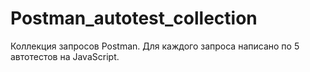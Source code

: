 # Postman_autotest_collection
Коллекция запросов Postman. Для каждого запроса написано по 5 автотестов на JavaScript.
